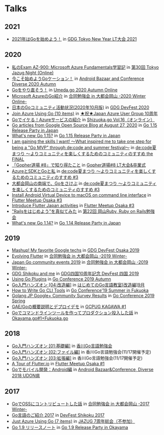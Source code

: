 # Talks

## 2021

- [2021年はGoを始めよう！](https://talks.godoc.org/github.com/qt-luigi/talks/2021/gdgtokyo-ny-lt-2021.slide) in [GDG Tokyo New Year LT大会 2021](https://gdg-tokyo.connpass.com/event/201523/)

## 2020

- [私のExam AZ-900: Microsoft Azure Fundamentals学習記](https://talks.godoc.org/github.com/qt-luigi/talks/2020/tokyo-jazug-night-30.slide) in [第30回 Tokyo Jazug Night (Online)](https://jazug.connpass.com/event/197139/)
- [今こそ始めようGoケーション！](https://talks.godoc.org/github.com/qt-luigi/talks/2020/abcd2020a.slide) in [Android Bazaar and Conference Diverse 2020 Autumn](https://japan-android-group.connpass.com/event/192378/)
- [Goをやり直そう！](https://talks.godoc.org/github.com/qt-luigi/talks/2020/umedago2020autumn.slide) in [Umeda.go 2020 Autumn Online](https://umedago.connpass.com/event/193373/)
- [Microsoft AzureのGo紹介](https://talks.godoc.org/github.com/qt-luigi/talks/2020/gbdaitokai2020winter.slide) in [合同勉強会 in 大都会岡山 -2020 Winter Online-](https://gbdaitokai.connpass.com/event/189232/)
- [日本のGoコミュニティ活動状況(2020年10月版)](https://talks.godoc.org/github.com/qt-luigi/talks/2020/devfest2020.slide) in [GDG DevFest 2020](https://gdgosaka.connpass.com/event/190066/)
- [Join Azure Using Go (10 items)](https://talks.godoc.org/github.com/qt-luigi/talks/2020/jazug-decade.slide) in [★祝★Japan Azure User Group 10周年](https://jazug.connpass.com/event/186235/)
- [Goでイケる！Azureサービスの紹介](https://talks.godoc.org/github.com/qt-luigi/talks/2020/shizuokago16.slide) in [Shizuoka.go Vol.16（オンライン）](https://shizuoka-go.connpass.com/event/186969/)
- [Go articles from Google Open Source Blog at August 27, 2020](https://talks.godoc.org/github.com/qt-luigi/talks/2020/google-open-source-blog.slide) in [Go 1.15 Release Party in Japan](https://gocon.connpass.com/event/186317/)
- [What's new Go 1.15?](https://talks.godoc.org/github.com/qt-luigi/talks/2020/whats-new-go-115.slide) in [Go 1.15 Release Party in Japan](https://gocon.connpass.com/event/186317/)
- [I am gaining the skills I want! 〜What inspired me to take one step for being a "Go MVP" through de:code and summer festival〜](https://talks.godoc.org/github.com/qt-luigi/talks/2020/decode-summer-festival-final.slide) in [de:code夏まつり ～よりコミュニティを楽しくするためのコミュニティのすすめ the FINAL](https://msdevjp.connpass.com/event/183747/)
- [「Gopher道場 #8」で知り得たこと](https://talks.godoc.org/github.com/qt-luigi/talks/2020/gopher-dojo-8.slide) in [Gopher道場#8 LT大会&卒業式](https://gopherdojo.connpass.com/event/183672/)
- [AzureとSDKとGoと私](https://talks.godoc.org/github.com/qt-luigi/talks/2020/azure-sdk-for-go-and-me.slide) in [de:code夏まつり ～よりコミュニティを楽しくするためのコミュニティのすすめ #3](https://msdevjp.connpass.com/event/175983/)
- [大都会岡山の南端で、Goをさけぶ](https://talks.godoc.org/github.com/qt-luigi/talks/2020/why-am-i-here.slide) in [de:code夏まつり ～よりコミュニティを楽しくするためのコミュニティのすすめ #3](https://msdevjp.connpass.com/event/175983/)
- [Install Android Virtual Device to macOS on command line interface](https://talks.godoc.org/github.com/qt-luigi/talks/2020/install-avd-to-macos-on-cli.slide) in [Flutter Meetup Osaka #3](https://flutter-jp.connpass.com/event/169452/)
- [Introduce Flutter Japan activities](https://talks.godoc.org/github.com/qt-luigi/talks/2020/introduce-flutter-japan-activities.slide) in [Flutter Meetup Osaka #3](https://flutter-jp.connpass.com/event/169452/)
- ["Railsをはじめよう"を真似てみた](https://talks.godoc.org/github.com/qt-luigi/talks/2020/rails-wo-hajimeyou.slide) in [第22回 岡山Ruby, Ruby on Rails勉強会](https://okaruby.connpass.com/event/161062/)
- [What's new Go 1.14?](https://talks.godoc.org/github.com/qt-luigi/talks/2020/whats-new-go-114.slide) in [Go 1.14 Release Party in Japan](https://gocon.connpass.com/event/167301/)

## 2019

- [Mashup! My favorite Google techs](https://talks.godoc.org/github.com/qt-luigi/talks/2019/mashup-my-favorite-google-techs.slide) in [GDG DevFest Osaka 2019](https://gdgosaka.connpass.com/event/150645/)
- [Evolving Flutter](https://talks.godoc.org/github.com/qt-luigi/talks/2019/evolving-flutter.slide) in [合同勉強会 in 大都会岡山 -2019 Winter-](https://gbdaitokai.connpass.com/event/145272/)
- [Japan Go community events 2019](https://talks.godoc.org/github.com/qt-luigi/talks/2019/japan-go-community-events-2019.slide) in [合同勉強会 in 大都会岡山 -2019 Winter-](https://gbdaitokai.connpass.com/event/145272/)
- [GDG Shikoku and me](https://talks.godoc.org/github.com/qt-luigi/talks/2019/gdgshikoku-and-me.slide) in [GDG四国10周年記念 DevFest 四国 2019](https://gdgshikoku.connpass.com/event/152670/)
- [Using Go Plugins](https://talks.godoc.org/github.com/qt-luigi/talks/2019/using-go-plugins.slide) in [Go Conference 2019 Autumn](https://gocon.connpass.com/event/148602/)
- [Go入門ハンズオン [04:改造編]](https://talks.godoc.org/github.com/qt-luigi/talks/2019/go-intro-hands-on-04-remodeling.slide) in [はじめてのGo言語教室[改造編]9月](https://gdgshikoku.connpass.com/event/143932/)
- [How to Write Go CLI Tools](https://talks.godoc.org/github.com/qt-luigi/talks/2019/go-cli-tools.slide) in [Go Conference'19 Summer in Fukuoka](https://fukuokago.connpass.com/event/130797/)
- [Golang JP Google+ Community Survey Results](https://talks.godoc.org/github.com/qt-luigi/talks/2019/survey-results.slide) in [Go Conference 2019 Spring](https://gocon.connpass.com/event/124530/)
- [GAE/Goの概要説明とデプロイデモ](https://talks.godoc.org/github.com/qt-luigi/talks/2019/gae-go-intro-demo.slide) in [GCPUG KAGAWA #1](https://gcpug-kagawa.connpass.com/event/104083/)
- [Goでコマンドラインツールを作ってプロダクション投入した話](https://talks.godoc.org/github.com/qt-luigi/talks/2019/go-cli-production.slide) in [Okayama.go#1+Fukuoka.go](https://okayamago.connpass.com/event/112138/)

## 2018

- [Go入門ハンズオン [01:基礎編]](https://talks.godoc.org/github.com/qt-luigi/talks/2018/go-intro-hands-on-01-basic.slide) in [香川Go言語勉強会](https://gdgshikoku.connpass.com/event/99115/)
- [Go入門ハンズオン [02:ファイル編]](https://talks.godoc.org/github.com/qt-luigi/talks/2018/go-intro-hands-on-02-file.slide) in 香川Go言語勉強会(11/17開催予定)
- [Go入門ハンズオン [03:拡張編]](https://talks.godoc.org/github.com/qt-luigi/talks/2018/go-intro-hands-on-03-extend.slide) in 香川Go言語勉強会(11/17開催予定)
- [A Tour of Flutter.io](https://talks.godoc.org/github.com/qt-luigi/talks/2018/a-tour-of-flutter.io.slide) in [Flutter Meetup Osaka #1](https://flutter-jp.connpass.com/event/89623/)
- [Goでモバイル開発：Android編](https://talks.godoc.org/github.com/qt-luigi/talks/2018/gomobile-android.slide) in [Android Bazaar&Conference, Diverse 2018 UDON県](https://connpass.com/event/69135/)

## 2017

- [GoでOSSにコントリビュートした話](https://talks.godoc.org/github.com/qt-luigi/talks/2017/go-oss-contribute.slide) in [合同勉強会 in 大都会岡山 -2017 Winter-](https://gbdaitokai.connpass.com/event/58025/)
- [Go言語のご紹介 2017](https://talks.godoc.org/github.com/qt-luigi/talks/2017/introduction-of-go-2017.slide) in [DevFest Shikoku 2017](https://gdgshikoku.connpass.com/event/68244/)
- [Just Azure Using Go (7 items)](https://talks.godoc.org/github.com/qt-luigi/talks/2017/just-azure-using-go-7items.slide) in [JAZUG 7周年総会（不参加）](https://jazug.connpass.com/event/64609/)
- [Go 1.9 リリースノート](https://talks.godoc.org/github.com/qt-luigi/talks/2017/go-1.9-release-notes.slide) in [Go 1.9 Release Party in Okayama](https://connpass.com/event/64370/)

